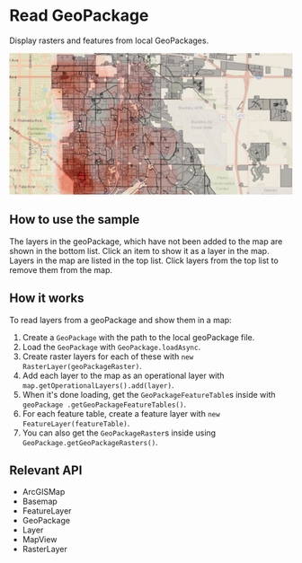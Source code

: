 # Read GeoPackage

Display rasters and features from local GeoPackages.

![](ReadGeoPackage.png)

## How to use the sample

The layers in the geoPackage, which have not been added to the map are shown in the bottom list. Click an item to 
show it as a layer in the map. Layers in the map are listed in the top list. Click layers from the top list to 
remove them from the map.

## How it works

To read layers from a geoPackage and show them in a map:


1.  Create a `GeoPackage` with the path to the local geoPackage file.
2.  Load the `GeoPackage` with `GeoPackage.loadAsync`.
3.  Create raster layers for each of these with `new RasterLayer(geoPackageRaster)`.
4.  Add each layer to the map as an operational layer with `map.getOperationalLayers().add(layer)`.
5.  When it's done loading, get the `GeoPackageFeatureTable`s inside with `geoPackage
  .getGeoPackageFeatureTables()`.
6.  For each feature table, create a feature layer with `new FeatureLayer(featureTable)`.
7.  You can also get the `GeoPackageRaster`s inside using `GeoPackage.getGeoPackageRasters()`.


## Relevant API


*   ArcGISMap
*   Basemap
*   FeatureLayer
*   GeoPackage
*   Layer
*   MapView
*   RasterLayer

